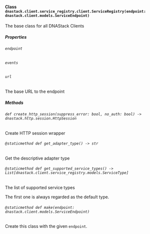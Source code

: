 #### Class `dnastack.client.service_registry.client.ServiceRegistry(endpoint: dnastack.client.models.ServiceEndpoint)`
The base class for all DNAStack Clients 
##### Properties
###### `endpoint`

###### `events`

###### `url`
The base URL to the endpoint
##### Methods
###### `def create_http_session(suppress_error: bool, no_auth: bool) -> dnastack.http.session.HttpSession`
Create HTTP session wrapper
###### `@staticmethod def get_adapter_type() -> str`
Get the descriptive adapter type
###### `@staticmethod def get_supported_service_types() -> List[dnastack.client.service_registry.models.ServiceType]`
The list of supported service types

The first one is always regarded as the default type.
###### `@staticmethod def make(endpoint: dnastack.client.models.ServiceEndpoint)`
Create this class with the given `endpoint`.